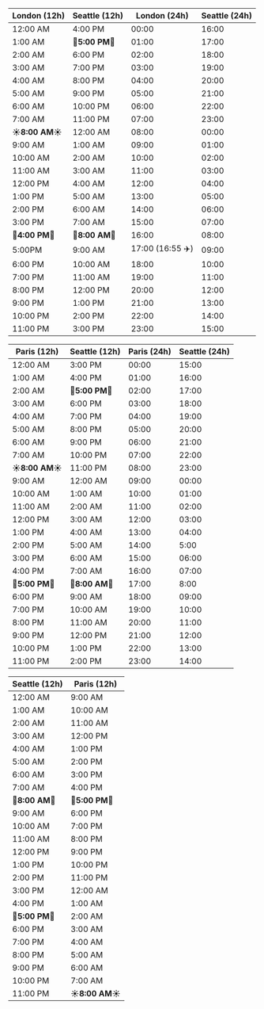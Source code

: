 | London (12h) | Seattle (12h) | London (24h) | Seattle (24h) |
|--------------|----------------|---------------|----------------|
| 12:00 AM     | 4:00 PM        | 00:00         | 16:00         |
| 1:00 AM      | **🛑5:00 PM🛑**     | 01:00         | 17:00         |
| 2:00 AM      | 6:00 PM        | 02:00         | 18:00         |
| 3:00 AM      | 7:00 PM        | 03:00         | 19:00         |
| 4:00 AM      | 8:00 PM        | 04:00         | 20:00         |
| 5:00 AM      | 9:00 PM        | 05:00         | 21:00         |
| 6:00 AM      | 10:00 PM       | 06:00         | 22:00         |
| 7:00 AM      | 11:00 PM       | 07:00         | 23:00         |
| **☀️8:00 AM☀️** | 12:00 AM       | 08:00         | 00:00         |
| 9:00 AM      | 1:00 AM        | 09:00         | 01:00         |
| 10:00 AM     | 2:00 AM        | 10:00         | 02:00         |
| 11:00 AM     | 3:00 AM        | 11:00         | 03:00         |
| 12:00 PM     | 4:00 AM        | 12:00         | 04:00         |
| 1:00 PM      | 5:00 AM        | 13:00         | 05:00         |
| 2:00 PM      | 6:00 AM        | 14:00         | 06:00         |
| 3:00 PM      | 7:00 AM        | 15:00         | 07:00         |
| **📆4:00 PM📆** | **📆8:00 AM📆**   | 16:00         | 08:00         |
| 5:00PM       | 9:00 AM        | 17:00  (16:55 ✈️)       | 09:00         | 16:55 London To Nice
| 6:00 PM      | 10:00 AM       | 18:00         | 10:00         |
| 7:00 PM      | 11:00 AM       | 19:00         | 11:00         |
| 8:00 PM      | 12:00 PM       | 20:00         | 12:00         |
| 9:00 PM      | 1:00 PM        | 21:00         | 13:00         |
| 10:00 PM     | 2:00 PM        | 22:00         | 14:00         |
| 11:00 PM     | 3:00 PM        | 23:00         | 15:00         |




| Paris (12h) | Seattle (12h) | Paris (24h) | Seattle (24h) |
|-------------|----------------|--------------|----------------|
| 12:00 AM    | 3:00 PM        | 00:00       | 15:00         |
| 1:00 AM     | 4:00 PM        | 01:00       | 16:00         |
| 2:00 AM     | **🛑5:00 PM🛑**     | 02:00       | 17:00         |
| 3:00 AM     | 6:00 PM        | 03:00       | 18:00         |
| 4:00 AM     | 7:00 PM        | 04:00       | 19:00         |
| 5:00 AM     | 8:00 PM        | 05:00       | 20:00         |
| 6:00 AM     | 9:00 PM        | 06:00       | 21:00         |
| 7:00 AM     | 10:00 PM       | 07:00       | 22:00         |
| **☀️8:00 AM☀️** | 11:00 PM    | 08:00       | 23:00       |
| 9:00 AM     | 12:00 AM       | 09:00       | 00:00         |
| 10:00 AM    | 1:00 AM        | 10:00       | 01:00         |
| 11:00 AM    | 2:00 AM        | 11:00       | 02:00         |
| 12:00 PM    | 3:00 AM        | 12:00       | 03:00         |
| 1:00 PM     | 4:00 AM        | 13:00       | 04:00         |
| 2:00 PM     | 5:00 AM        | 14:00       | 5:00          |
| 3:00 PM     | 6:00 AM        | 15:00       | 06:00         |
| 4:00 PM     | 7:00 AM        | 16:00       | 07:00         |
| **📆5:00 PM📆** | **📆8:00 AM📆**   | 17:00  | 8:00         |
| 6:00 PM     | 9:00 AM        | 18:00       | 09:00         |
| 7:00 PM     | 10:00 AM       | 19:00       | 10:00         |
| 8:00 PM     | 11:00 AM       | 20:00       | 11:00         |
| 9:00 PM     | 12:00 PM       | 21:00       | 12:00         |
| 10:00 PM    | 1:00 PM        | 22:00       | 13:00         |
| 11:00 PM    | 2:00 PM        | 23:00       | 14:00         |



| Seattle (12h) | Paris (12h)  |
|---------------|--------------|
| 12:00 AM      | 9:00 AM      |
| 1:00 AM       | 10:00 AM     |
| 2:00 AM       | 11:00 AM     |
| 3:00 AM       | 12:00 PM     |
| 4:00 AM       | 1:00 PM      |
| 5:00 AM       | 2:00 PM      |
| 6:00 AM       | 3:00 PM      |
| 7:00 AM       | 4:00 PM      |
| **📆8:00 AM📆** | **📆5:00 PM📆**  |
| 9:00 AM       | 6:00 PM      |
| 10:00 AM      | 7:00 PM      |
| 11:00 AM      | 8:00 PM      |
| 12:00 PM      | 9:00 PM      |
| 1:00 PM       | 10:00 PM     |
| 2:00 PM       | 11:00 PM     |
| 3:00 PM       | 12:00 AM     |
| 4:00 PM       | 1:00 AM      |
| **🛑5:00 PM🛑** | 2:00 AM      |
| 6:00 PM       | 3:00 AM      |
| 7:00 PM       | 4:00 AM      |
| 8:00 PM       | 5:00 AM      |
| 9:00 PM       | 6:00 AM      |
| 10:00 PM      | 7:00 AM      |
| 11:00 PM      | **☀️8:00 AM☀️** | 
